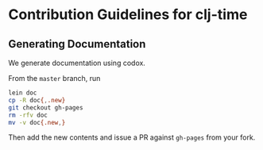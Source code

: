 # Contribution Guidelines for clj-time

## Generating Documentation

We generate documentation using codox.

From the `master` branch, run

```bash
lein doc
cp -R doc{,.new}
git checkout gh-pages
rm -rfv doc
mv -v doc{.new,}
```

Then add the new contents and issue a PR against `gh-pages` from your
fork.
